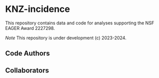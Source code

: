 # KNZ-incidence
This repository contains data and code for analyses supporting the NSF EAGER Award 2227298.

*Note* This repository is under development (c) 2023-2024.

## Code Authors

## Collaborators
